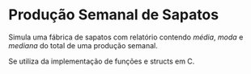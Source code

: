# Produção Semanal de Sapatos

Simula uma fábrica de sapatos com relatório contendo _média_, _moda_ e _mediana_ do total de uma produção semanal.

Se utiliza da implementação de funções e structs em C.
